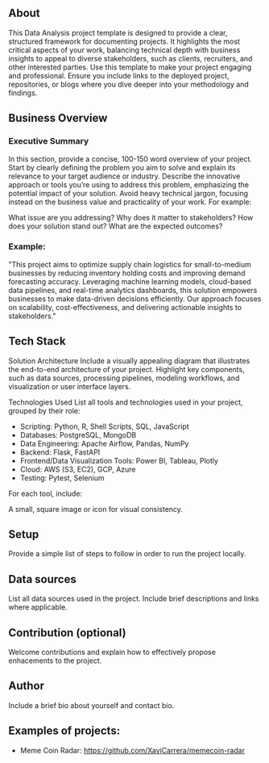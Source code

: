 ## About

This Data Analysis project template is designed to provide a clear, structured framework for documenting projects. It highlights the most critical aspects of your work, balancing technical depth with business insights to appeal to diverse stakeholders, such as clients, recruiters, and other interested parties. Use this template to make your project engaging and professional. Ensure you include links to the deployed project, repositories, or blogs where you dive deeper into your methodology and findings.

## Business Overview

### Executive Summary

In this section, provide a concise, 100-150 word overview of your project. Start by clearly defining the problem you aim to solve and explain its relevance to your target audience or industry. Describe the innovative approach or tools you’re using to address this problem, emphasizing the potential impact of your solution. Avoid heavy technical jargon, focusing instead on the business value and practicality of your work. For example:

What issue are you addressing?
Why does it matter to stakeholders?
How does your solution stand out?
What are the expected outcomes?

### Example:
"This project aims to optimize supply chain logistics for small-to-medium businesses by reducing inventory holding costs and improving demand forecasting accuracy. Leveraging machine learning models, cloud-based data pipelines, and real-time analytics dashboards, this solution empowers businesses to make data-driven decisions efficiently. Our approach focuses on scalability, cost-effectiveness, and delivering actionable insights to stakeholders."

## Tech Stack

Solution Architecture
Include a visually appealing diagram that illustrates the end-to-end architecture of your project. Highlight key components, such as data sources, processing pipelines, modeling workflows, and visualization or user interface layers.

Technologies Used
List all tools and technologies used in your project, grouped by their role:

* Scripting: Python, R, Shell Scripts, SQL, JavaScript
* Databases: PostgreSQL, MongoDB
* Data Engineering: Apache Airflow, Pandas, NumPy
* Backend: Flask, FastAPI
* Frontend/Data Visualization Tools: Power BI, Tableau, Plotly
* Cloud: AWS (S3, EC2), GCP, Azure
* Testing: Pytest, Selenium

For each tool, include:

A small, square image or icon for visual consistency.


## Setup

Provide a simple list of steps to follow in order to run the project locally.

## Data sources

List all data sources used in the project. Include brief descriptions and links where applicable.

## Contribution (optional)

Welcome contributions and explain how to effectively propose enhacements to the project.

## Author

Include a brief bio about yourself and contact bio.

## Examples of projects:
* Meme Coin Radar: https://github.com/XaviCarrera/memecoin-radar


